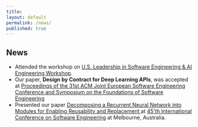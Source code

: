 ```yaml
---
title:
layout: default
permalink: /news/
published: true
---
```


## News
- Attended the workshop on [U.S. Leadership in Software Engineering & AI Engineering Workshop](https://www.nitrd.gov/coordination-areas/spsq/usa-leadership-in-software-engineering-and-ai-engineering/).
- Our paper, **Design by Contract for Deep Learning APIs**, was accepted at [Proceedings of the 31st ACM Joint European Software Engineering Conference and Symposium on the Foundations of Software Engineering](https://conf.researchr.org/home/fse-2024)
- Presented our paper [Decomposing a Recurrent Neural Network into Modules for Enabling Reusability and Replacement
](https://arxiv.org/abs/2212.05970) at [45'th International Conference on Software Engineering](https://conf.researchr.org/home/icse-2023) at Melbourne, Australia.

